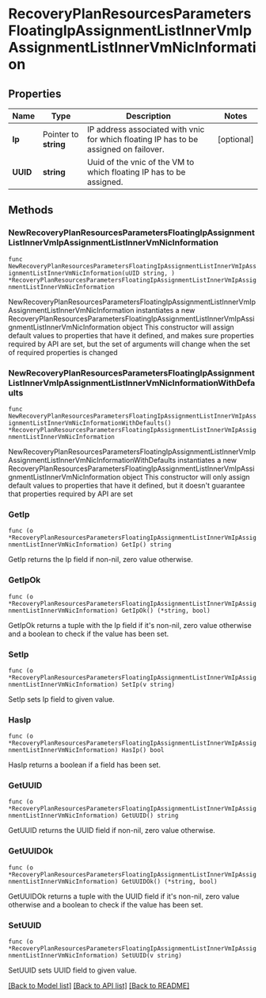 # RecoveryPlanResourcesParametersFloatingIpAssignmentListInnerVmIpAssignmentListInnerVmNicInformation

## Properties

Name | Type | Description | Notes
------------ | ------------- | ------------- | -------------
**Ip** | Pointer to **string** | IP address associated with vnic for which floating IP has to be assigned on failover.  | [optional] 
**UUID** | **string** | Uuid of the vnic of the VM to which floating IP has to be assigned.  | 

## Methods

### NewRecoveryPlanResourcesParametersFloatingIpAssignmentListInnerVmIpAssignmentListInnerVmNicInformation

`func NewRecoveryPlanResourcesParametersFloatingIpAssignmentListInnerVmIpAssignmentListInnerVmNicInformation(uUID string, ) *RecoveryPlanResourcesParametersFloatingIpAssignmentListInnerVmIpAssignmentListInnerVmNicInformation`

NewRecoveryPlanResourcesParametersFloatingIpAssignmentListInnerVmIpAssignmentListInnerVmNicInformation instantiates a new RecoveryPlanResourcesParametersFloatingIpAssignmentListInnerVmIpAssignmentListInnerVmNicInformation object
This constructor will assign default values to properties that have it defined,
and makes sure properties required by API are set, but the set of arguments
will change when the set of required properties is changed

### NewRecoveryPlanResourcesParametersFloatingIpAssignmentListInnerVmIpAssignmentListInnerVmNicInformationWithDefaults

`func NewRecoveryPlanResourcesParametersFloatingIpAssignmentListInnerVmIpAssignmentListInnerVmNicInformationWithDefaults() *RecoveryPlanResourcesParametersFloatingIpAssignmentListInnerVmIpAssignmentListInnerVmNicInformation`

NewRecoveryPlanResourcesParametersFloatingIpAssignmentListInnerVmIpAssignmentListInnerVmNicInformationWithDefaults instantiates a new RecoveryPlanResourcesParametersFloatingIpAssignmentListInnerVmIpAssignmentListInnerVmNicInformation object
This constructor will only assign default values to properties that have it defined,
but it doesn't guarantee that properties required by API are set

### GetIp

`func (o *RecoveryPlanResourcesParametersFloatingIpAssignmentListInnerVmIpAssignmentListInnerVmNicInformation) GetIp() string`

GetIp returns the Ip field if non-nil, zero value otherwise.

### GetIpOk

`func (o *RecoveryPlanResourcesParametersFloatingIpAssignmentListInnerVmIpAssignmentListInnerVmNicInformation) GetIpOk() (*string, bool)`

GetIpOk returns a tuple with the Ip field if it's non-nil, zero value otherwise
and a boolean to check if the value has been set.

### SetIp

`func (o *RecoveryPlanResourcesParametersFloatingIpAssignmentListInnerVmIpAssignmentListInnerVmNicInformation) SetIp(v string)`

SetIp sets Ip field to given value.

### HasIp

`func (o *RecoveryPlanResourcesParametersFloatingIpAssignmentListInnerVmIpAssignmentListInnerVmNicInformation) HasIp() bool`

HasIp returns a boolean if a field has been set.

### GetUUID

`func (o *RecoveryPlanResourcesParametersFloatingIpAssignmentListInnerVmIpAssignmentListInnerVmNicInformation) GetUUID() string`

GetUUID returns the UUID field if non-nil, zero value otherwise.

### GetUUIDOk

`func (o *RecoveryPlanResourcesParametersFloatingIpAssignmentListInnerVmIpAssignmentListInnerVmNicInformation) GetUUIDOk() (*string, bool)`

GetUUIDOk returns a tuple with the UUID field if it's non-nil, zero value otherwise
and a boolean to check if the value has been set.

### SetUUID

`func (o *RecoveryPlanResourcesParametersFloatingIpAssignmentListInnerVmIpAssignmentListInnerVmNicInformation) SetUUID(v string)`

SetUUID sets UUID field to given value.



[[Back to Model list]](../README.md#documentation-for-models) [[Back to API list]](../README.md#documentation-for-api-endpoints) [[Back to README]](../README.md)


